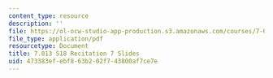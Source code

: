 ```yaml
---
content_type: resource
description: ''
file: https://ol-ocw-studio-app-production.s3.amazonaws.com/courses/7-013-introductory-biology-spring-2018/473383efebf863b202f743800af7ce7e_MIT7_013s18Rec7_slides.pdf
file_type: application/pdf
resourcetype: Document
title: 7.013 S18 Recitation 7 Slides
uid: 473383ef-ebf8-63b2-02f7-43800af7ce7e
---
```

